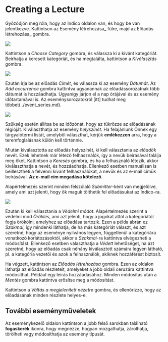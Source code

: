 # Creating a Lecture

Győződjön meg róla, hogy az Indico oldalon van, és hogy be van jelentkezve.
Kattintson az Esemény létrehozása_ fülre, majd az Előadás létrehozása_ gombra.

![](../assets/lecture_create_1.png)

Kattintson a _Choose Category_ gombra, és válassza ki a kívánt kategóriát. Beírhatja a keresett kategóriát, és ha megtalálta, kattintson a _Kiválasztás_ gombra.

![](../assets/lecture_category_select.png)

Ezután írja be az előadás _Címét_, és válassza ki az esemény _Dátumát_. Az _Add occurrence_ gombra kattintva ugyanannak az előadássorozatnak több dátumát is hozzáadhatja. Ugyanígy járjon el a nap órájával és az esemény időtartamával is. Az eseménysorozatokról [itt] tudhat meg többet(../event_series.md).

![](../assets/lecture_occurrence.png)

Szükség esetén állítsa be az időzónát, hogy az tükrözze az előadásának régióját.
Kiválaszthatja az esemény _helyszínét_. Ha felajánlunk Önnek egy tárgyalótermi listát, amelyből választhat, kérjük **emlékezzen** arra, hogy a teremfoglalásnak külön kell történnie.


Miután kiválasztotta az előadás helyszínét, ki kell választania az _előadók_ nevét.
Ezek lehetnek már létező felhasználók, így a nevük beírásával találja meg őket. Kattintson a _Keresés_ gombra, és ha a felhasználó létezik, akkor kiválaszthatja a nevét, és hozzáadhatja.
Ellenkező esetben manuálisan is beillesztheti a felvenni kívánt felhasználókat, a nevük és az e-mail címük beírásával. **Az e-mail cím megadása kötelező**.

Alapértelmezés szerint minden felszólaló _Submitter_-ként van megjelölve, amely
ami azt jelenti, hogy ők maguk tölthetik fel előadásukat az Indico-ra.

![](../assets/lecture_submitter_manual.png)

Ezután ki kell választania a _Védelmi módot_. Alapértelmezés szerint a védelmi mód _Öröklés_, ami azt jelenti, hogy a jogokat attól a kategóriától fogja örökölni, amelyhez az előadása tartozik. Ezen a példa ábrán ez _Szakmai_, így mindenki láthatja, de ha más kategóriát választ, és azt szeretné, hogy az eseménye nyilvános legyen, függetlenül a kategóriára vonatkozó korlátozásoktól, akkor a _Szakmai_-ra kattintva elvégezheti a módosítást. Ellenkező esetben választhatja a _Védett_ lehetőséget, ha azt szeretné, hogy az előadás csak néhány kiválasztott számára legyen látható, pl. a kategória vezetői és azok a felhasználók, akiknek hozzáférést biztosít.

Ha végzett, kattintson az _Előadás létrehozása_ gombra.
Ezen az oldalon láthatja az előadás részleteit, amelyeket a jobb oldali ceruzára kattintva módosíthat.
Például egy leírás hozzáadásához. Minden módosítás után a _Mentés_ gombra kattintva erősítse meg a módosítást.

Kattintson a _Váltás a megjelenített nézetre_ gombra, és ellenőrizze, hogy az előadásának minden részlete helyes-e.

## További eseményműveletek

Az eseménykezelő oldalon kattintson a jobb felső sarokban található **fogaskerék** ikonra, hogy megnézze, hogyan mozgathatja, zárolhatja, törölheti vagy módosíthatja az esemény típusát.
